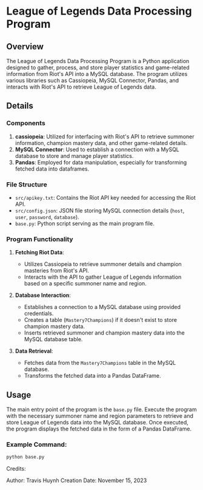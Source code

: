 # League of Legends Data Processing Program

## Overview

The League of Legends Data Processing Program is a Python application designed to gather, process, and store player statistics and game-related information from Riot's API into a MySQL database. The program utilizes various libraries such as Cassiopeia, MySQL Connector, Pandas, and interacts with Riot's API to retrieve League of Legends data.

## Details

### Components

1. **cassiopeia**: Utilized for interfacing with Riot's API to retrieve summoner information, champion mastery data, and other game-related details.
2. **MySQL Connector**: Used to establish a connection with a MySQL database to store and manage player statistics.
3. **Pandas**: Employed for data manipulation, especially for transforming fetched data into dataframes.

### File Structure

- `src/apikey.txt`: Contains the Riot API key needed for accessing the Riot API.
- `src/config.json`: JSON file storing MySQL connection details (`host`, `user`, `password`, `database`).
- `base.py`: Python script serving as the main program file.

### Program Functionality

1. **Fetching Riot Data**:
   - Utilizes Cassiopeia to retrieve summoner details and champion masteries from Riot's API.
   - Interacts with the API to gather League of Legends information based on a specific summoner name and region.

2. **Database Interaction**:
   - Establishes a connection to a MySQL database using provided credentials.
   - Creates a table (`Mastery7Champions`) if it doesn't exist to store champion mastery data.
   - Inserts retrieved summoner and champion mastery data into the MySQL database table.

3. **Data Retrieval**:
   - Fetches data from the `Mastery7Champions` table in the MySQL database.
   - Transforms the fetched data into a Pandas DataFrame.

## Usage

The main entry point of the program is the `base.py` file.
Execute the program with the necessary summoner name and region parameters to retrieve and store League of Legends data into the MySQL database.
Once executed, the program displays the fetched data in the form of a Pandas DataFrame.

### Example Command:
```bash
python base.py
```

Credits:

Author: Travis Huynh
Creation Date: November 15, 2023

